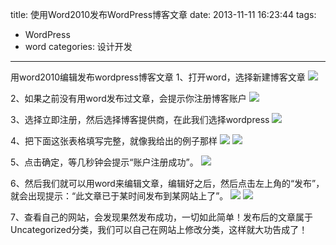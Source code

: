 title: 使用Word2010发布WordPress博客文章
date: 2013-11-11 16:23:44
tags:
- WordPress
- word
categories: 设计开发
---

用word2010编辑发布wordpress博客文章
1、打开word，选择新建博客文章
![](http://voidking.qiniudn.com/@/imgs/wordpress/新建博客文章.png)
<!--more-->
2、如果之前没有用word发布过文章，会提示你注册博客账户
![](http://voidking.qiniudn.com/@/imgs/wordpress/注册.png)

3、选择立即注册，然后选择博客提供商，在此我们选择wordpress
![](http://voidking.qiniudn.com/@/imgs/wordpress/博客提供商.png)

4、把下面这张表格填写完整，就像我给出的例子那样
![](http://voidking.qiniudn.com/@/imgs/wordpress/新建账户.png)
![](http://voidking.qiniudn.com/@/imgs/wordpress/新建账户2.png)

5、点击确定，等几秒钟会提示“账户注册成功”。
![](http://voidking.qiniudn.com/@/imgs/wordpress/注册成功.png)

6、然后我们就可以用word来编辑文章，编辑好之后，然后点击左上角的“发布”，就会出现提示：“此文章已于某时间发布到某网站上了”。
![](http://voidking.qiniudn.com/@/imgs/wordpress/发布.png)
![](http://voidking.qiniudn.com/@/imgs/wordpress/发布成功.png)

7、查看自己的网站，会发现果然发布成功，一切如此简单！发布后的文章属于Uncategorized分类，我们可以自己在网站上修改分类，这样就大功告成了！
